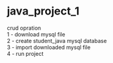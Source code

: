 # java_project_1 <br/>
crud opration <br/>
1 - download mysql file <br/>
2 - create student_java mysql database <br/>
3 - import downloaded mysql file <br/>
4 - run project <br/>
